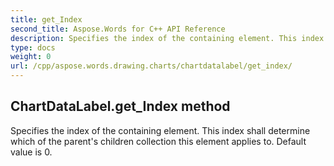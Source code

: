 ```yaml
---
title: get_Index
second_title: Aspose.Words for C++ API Reference
description: Specifies the index of the containing element. This index shall determine which of the parent's children collection this element applies to. Default value is 0. 
type: docs
weight: 0
url: /cpp/aspose.words.drawing.charts/chartdatalabel/get_index/
---
```

## ChartDataLabel.get_Index method


Specifies the index of the containing element. This index shall determine which of the parent's children collection this element applies to. Default value is 0.

